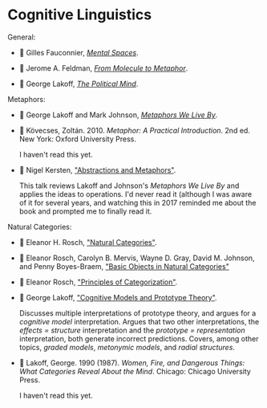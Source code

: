 # Cognitive Linguistics

General:

* :green_book:
  Gilles Fauconnier,
  [_Mental Spaces_](../bibliography/books.md/#fauconnier-1985).

* :green_book:
  Jerome A. Feldman,
  [_From Molecule to Metaphor_](../bibliography/books.md/#feldman-2006).

* :green_book:
  George Lakoff,
  [_The Political Mind_](../bibliography/books.md/#lakoff-2008).

Metaphors:

* :green_book:
  George Lakoff and Mark Johnson,
  [_Metaphors We Live By_](../bibliography/books.md/#lakoff-johnson-1980).

* :green_book: Kövecses, Zoltán. 2010. _Metaphor: A Practical Introduction_. 2nd ed. New York: Oxford University Press.

  I haven't read this yet.

* :movie_camera:
  Nigel Kersten,
  ["Abstractions and Metaphors"](../bibliography/conference_talks.md/#kersten-2016).

  This talk reviews Lakoff and Johnson's _Metaphors We Live By_ and applies the ideas
  to operations.
  I'd never read it (although I was aware of it for several years, and watching this
  in 2017 reminded me about the book and prompted me to finally read it.

Natural Categories:

* :page_with_curl:
  Eleanor H. Rosch,
  ["Natural Categories"](../bibliography/papers_posts_other.md/#rosch-1973).

* :page_with_curl:
  Eleanor Rosch, Carolyn B. Mervis, Wayne D. Gray, David M. Johnson, and Penny Boyes-Braem,
  ["Basic Objects in Natural Categories"](../bibliography/papers_posts_other.md/#rosch-mervis-gray-johnson-boyes-braem-1976")

* :page_with_curl:
  Eleanor Rosch,
  ["Principles of Categorization"](../bibliography/papers_posts_other.md/#rosch-1978).

* :page_with_curl:
  George Lakoff,
  ["Cognitive Models and Prototype Theory"](../bibliography/papers_posts_other.md/#lakoff-1987).

  Discusses multiple interpretations of prototype theory, and argues for
  a _cognitive model_ interpretation.
  Argues that two other interpretations, the _effects = structure_ interpretation
  and the _prototype = representation_ interpretation, both generate incorrect
  predictions.
  Covers, among other topics, _graded models_, _metonymic models_, and _radial structures_.

* :green_book: Lakoff, George. 1990 (1987). _Women, Fire, and Dangerous Things: What Categories Reveal About the Mind_. Chicago: Chicago University Press.

  I haven't read this yet.
